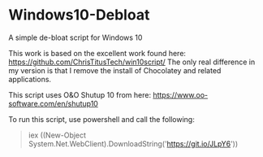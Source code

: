 # Windows10-Debloat
A simple de-bloat script for Windows 10

This work is based on the excellent work found here: https://github.com/ChrisTitusTech/win10script/
The only real difference in my version is that I remove the install of Chocolatey and related applications.

This script uses O&O Shutup 10 from here: https://www.oo-software.com/en/shutup10

To run this script, use powershell and call the following:
>iex ((New-Object System.Net.WebClient).DownloadString('https://git.io/JLpY6'))
